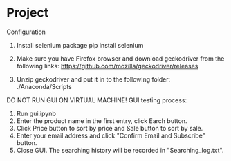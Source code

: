 # Project
Configuration

1. Install selenium package
pip install selenium

2. Make sure you have Firefox browser and download geckodriver from the following links:
https://github.com/mozilla/geckodriver/releases

3. Unzip geckodriver and put it in to the following folder:
./Anaconda/Scripts

  DO NOT RUN GUI ON VIRTUAL MACHINE!
  GUI testing process:
1. Run gui.ipynb
2. Enter the product name in the first entry, click Earch button.
3. Click Price button to sort by price and Sale button to sort by sale.
4. Enter your email address and click "Confirm Email and Subscribe" button.
5. Close GUI. The searching history will be recorded in "Searching_log.txt". 
